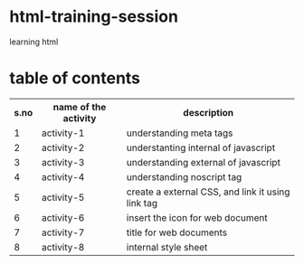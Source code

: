 # html-training-session
learning html
# table of contents
<table>
  <tr>
    <th>s.no</th>
    <th>name of the activity</th>
    <th>description</th>
<tr>
  <td>1</td>
  <td>activity-1</td>
  <td>understanding meta tags</td>
  </tr>
  <tr>
  <td>2</td>
  <td>activity-2</td>
  <td>understanting internal of javascript</td>
  </tr>
  <tr>
  <td>3</td>
  <td>activity-3</td>
  <td>understanding external of javascript</td>
  </tr>
  <tr>
  <td>4</td>
  <td>activity-4</td>
  <td>understanding noscript tag</td>
  </tr>
  <tr>
  <td>5</td>
  <td>activity-5</td>
  <td>create a external CSS, and link it using link tag</td>
  </tr>
  <tr>
  <td>6</td>
  <td>activity-6</td>
  <td>insert the icon for web document</td>
  </tr>
  <tr>
  <td>7</td>
  <td>activity-7</td>
  <td>title for web documents</td>
  </tr>
  <tr>
  <td>8</td>
  <td>activity-8</td>
  <td>internal style sheet</td>
  
  </tr>
  
</table>
  

